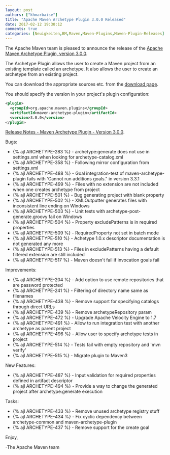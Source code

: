 ```yaml
---
layout: post
authors: ["khmarbaise"]
title: "Apache Maven Archetype Plugin 3.0.0 Released"
date: 2017-02-12 19:30:12
comments: true
categories: [Neuigkeiten,BM,Maven,Maven-Plugins,Maven-Plugin-Releases]
---
```

The Apache Maven team is pleased to announce the release of the 
[Apache Maven Archetype Plugin, version 3.0.0](https://maven.apache.org/archetype/maven-archetype-plugin/).

The Archetype Plugin allows the user to create a Maven project from an existing template called an archetype.
It also allows the user to create an archetype from an existing project.

You can download the appropriate sources etc. from the [download page](https://maven.apache.org/plugins/maven-archetype-plugin/download.cgi).

You should specify the version in your project's plugin configuration:

```xml
<plugin>
  <groupId>org.apache.maven.plugins</groupId>
  <artifactId>maven-archetype-plugin</artifactId>
  <version>3.0.0</version>
</plugin>
```

<!-- more -->

[Release Notes - Maven Archetype Plugin - Version 3.0.0](https://issues.apache.org/jira/secure/ReleaseNote.jspa?projectId=12317122&version=12330297&styleName=Text).

Bugs:

 * {% ajl ARCHETYPE-283 %} - archetype:generate does not use <localRepository> in settings.xml when looking for archetype-catalog.xml
 * {% ajl ARCHETYPE-358 %} - Following mirror configuration from settings.xml
 * {% ajl ARCHETYPE-488 %} - Goal integration-test of maven-archetype-plugin fails with 'Cannot run additions goals." in version 3.3.1
 * {% ajl ARCHETYPE-499 %} - Files with no extension are not included when one creates archetype from project
 * {% ajl ARCHETYPE-501 %} - Bug generating project with blank property
 * {% ajl ARCHETYPE-502 %} - XMLOutputter generates files with inconsistent line ending on Windows
 * {% ajl ARCHETYPE-503 %} - Unit tests with archetype-post-generate.groovy fail on Windows
 * {% ajl ARCHETYPE-504 %} - Property excludePatterns is in required properties
 * {% ajl ARCHETYPE-509 %} - RequiredProperty not set in batch mode
 * {% ajl ARCHETYPE-510 %} - Achetype 1.0.x descriptor documentation is not generated any more
 * {% ajl ARCHETYPE-513 %} - Files in excludePatterns having a default filtered extension are still included
 * {% ajl ARCHETYPE-517 %} - Maven doesn't fail if invocation goals fail

Improvements:

 * {% ajl ARCHETYPE-204 %} - Add option to use remote repositories that are password protected
 * {% ajl ARCHETYPE-241 %} - Filtering of directory name same as filenames
 * {% ajl ARCHETYPE-438 %} - Remove support for specifying catalogs through direct URLs
 * {% ajl ARCHETYPE-439 %} - Remove archetypeRepository param
 * {% ajl ARCHETYPE-472 %} - Upgrade Apache Velocity Engine to 1.7
 * {% ajl ARCHETYPE-491 %} - Allow to run integration test with another archetype as parent project
 * {% ajl ARCHETYPE-496 %} - Allow user to specify archetype tests in project
 * {% ajl ARCHETYPE-514 %} - Tests fail with empty repository and 'mvn verify'
 * {% ajl ARCHETYPE-515 %} - Migrate plugin to Maven3

New Features:

 * {% ajl ARCHETYPE-487 %} - Input validation for required properties defined in artifact descriptor
 * {% ajl ARCHETYPE-494 %} - Provide a way to change the generated project after archetype:generate execution

Tasks:

 * {% ajl ARCHETYPE-433 %} - Remove unused archetype registry stuff
 * {% ajl ARCHETYPE-434 %} - Fix cyclic dependency between archetype-common and maven-archetype-plugin
 * {% ajl ARCHETYPE-437 %} - Remove support for the create goal

Enjoy,

-The Apache Maven team 
